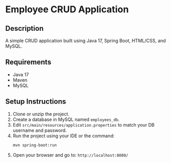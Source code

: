 # Employee CRUD Application

## Description
A simple CRUD application built using Java 17, Spring Boot, HTML/CSS, and MySQL.

## Requirements
- Java 17
- Maven
- MySQL

## Setup Instructions

1. Clone or unzip the project.
2. Create a database in MySQL named `employees_db`.
3. Edit `src/main/resources/application.properties` to match your DB username and password.
4. Run the project using your IDE or the command:
   ```bash
   mvn spring-boot:run
   ```
5. Open your browser and go to: `http://localhost:8080/`
